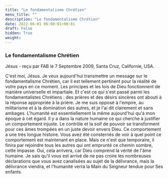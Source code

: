 ```yaml
---
title: "Le fondamentalisme Chrétien"
menu_title: ""
description: "Le fondamentalisme Chrétien"
date: 2022-06-01 06:00:01+00:81
draft: False
hidden: True
weight:
---
```

### Le fondamentalisme Chrétien

Jésus - reçu par FAB le 7 Septembre 2009, Santa Cruz, Californie, USA.

C'est moi, Jésus.
Je veux aujourd'hui transmettre un message sur le fondamentalisme Chrétien, car il est tellement pertinent pour la réalité de votre pays en ce moment. Les principes et les lois de Dieu fonctionnent de manière universelle et impartiale. Et c'est ce qui s'est passé parmi les fondamentalistes Chrétiens : des prières et des désirs sincères ont abouti à la réponse appropriée à la prière.
Je me suis opposé à l'empire, au militarisme et à la domination des autres, et je l'ai dit clairement et sans ambages. L'humanité est essentiellement la même aujourd'hui qu'à mon époque à cet égard. Il y a dans la nature humaine ce qui cherche à justifier un comportement injuste. Le contrôle et la soif de pouvoir se transforment pour ces âmes trompées en un juste devoir envers Dieu. Ce comportement a une très longue histoire.
Vous avez été consternés de voir à quel point ce comportement est maintenant en place. Mais ce n'est que temporaire, il finira par rejoindre tous les autres qui ont emprunté ce chemin sombre, cette impasse. Oui, cela arrivera, car Dieu comprend la vérité de l'âme humaine.
Je sais qu'il vous est arrivé de ne pas croire les nombreuses déclarations que vous avez canalisées au sujet de la délivrance, mais la délivrance viendra, et l'humanité verra la Main du Seigneur tendue pour Ses enfants.